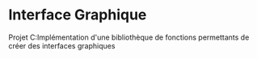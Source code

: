 # Interface Graphique
 Projet C:Implémentation d'une bibliothèque de fonctions permettants de créer des interfaces graphiques
